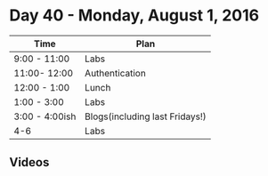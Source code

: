 # Day 40  - Monday, August 1, 2016


Time       | Plan     |
----------------|-------
9:00 - 11:00  | Labs
11:00- 12:00  | Authentication
12:00 - 1:00    | Lunch
1:00 - 3:00    | Labs
3:00 - 4:00ish  | Blogs(including last Fridays!)
4-6           | Labs

## Videos
